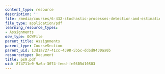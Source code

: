 ```yaml
---
content_type: resource
description: ''
file: /media/courses/6-432-stochastic-processes-detection-and-estimation-spring-2004/874711e09a6a3074feedfe0305d10803_ps9.pdf
file_type: application/pdf
learning_resource_types:
- Assignments
ocw_type: OCWFile
parent_title: Assignments
parent_type: CourseSection
parent_uid: 13d1a727-41cc-4398-5b5c-dd6d9430aa0b
resourcetype: Document
title: ps9.pdf
uid: 874711e0-9a6a-3074-feed-fe0305d10803
---
```

